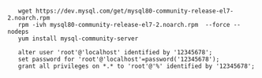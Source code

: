 

#

       wget https://dev.mysql.com/get/mysql80-community-release-el7-2.noarch.rpm
       rpm -ivh mysql80-community-release-el7-2.noarch.rpm  --force --nodeps
       yum install mysql-community-server
       
       alter user 'root'@'localhost' identified by '12345678';
       set password for 'root'@'localhost'=password('12345678');
       grant all privileges on *.* to 'root'@'%' identified by '12345678';